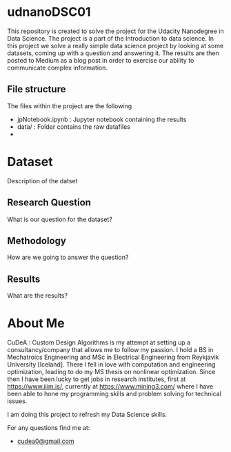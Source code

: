 # udnanoDSC01
This repository is created to solve the project for the Udacity Nanodegree in Data Science. The project is a part of the Introduction to data science. 
In this project we solve a really simple data science project by looking at some datasets, coming up with a question and answering it. 
The results are then posted to Medium as a blog post in order to exercise our
ability to communicate complex information.

## File structure
The files within the project are the following

- jpNotebook.ipynb   : Jupyter notebook containing the results
- data/               : Folder contains the raw datafiles
- 


# Dataset
Description of the datset

## Research Question
What is our question for the dataset?


## Methodology
How are we going to answer the question?

## Results
What are the results?

# About Me
CuDeA  : Custom Design Algorithms is my attempt at setting up a consultancy/company that allows me to follow my passion. I hold a BS in Mechatroics Engineering and MSc in Electrical Engineering from Reykjavik University [Iceland]. There I fell in love with computation and engineering optimization, leading to do my MS thesis on nonlinear optimization. Since then I have been lucky to get jobs in research institutes, first at https://www.iiim.is/, currently at https://www.mining3.com/ where I have been able to hone my programming skills and problem solving for technical issues. 

I am doing this project to refresh my Data Science skills.

For any questions find me at:
- cudea0@gmail.com
